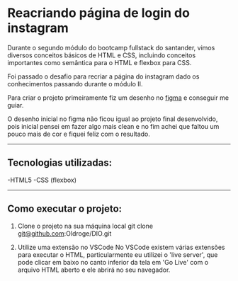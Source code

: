 # Reacriando página de login do instagram

Durante o segundo módulo do bootcamp fullstack do santander, vimos diversos conceitos básicos de HTML e CSS, incluindo conceitos importantes como semântica para o HTML e flexbox para CSS.

Foi passado o desafio para recriar a página do instagram dado os conhecimentos passando durante o módulo II.

Para criar o projeto primeiramente fiz um desenho no [figma](https://www.figma.com/file/7dcAkCwGC7XXrETqvwPMhi/Recriando-login-instagram?node-id=0%3A1) e conseguir me guiar.

O desenho inicial no figma não ficou igual ao projeto final desenvolvido, pois inicial pensei em fazer algo mais clean e no fim achei que faltou um pouco mais de cor e fiquei feliz com o resultado.

---

## Tecnologias utilizadas:
-HTML5
-CSS (flexbox)

---

## Como executar o projeto:
1. Clone o projeto na sua máquina local
git clone git@github.com:Oldroge/DIO.git

2. Utilize uma extensão no VSCode
No VSCode existem várias extensões para executar o HTML, particularmente eu utilizei o 'live server', que pode clicar em baixo no canto inferior da tela em 'Go Live' com o arquivo HTML aberto e ele abrirá no seu navegador.
